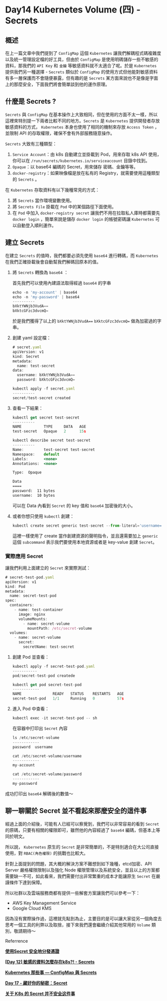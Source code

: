 # Day14 Kubernetes Volume (四) - Secrets

## 概述

在上一篇文章中我們提到了 `ConfigMap` 這個 `Kubernetes` 讓我們解耦程式碼複雜度以及統一管理設定檔的好工具，但由於 `ConfigMap` 是使用明碼儲存一些不敏感的資料，那我們的 `API Key` 和 `金鑰` 等敏感資料就不太適合了呢。於是 `Kubernetes` 提供我們另一種選擇 - `Secrets` 類似於 `ConfigMap` 的使用方式但他能對敏感資料有多一層保護而不會隨便暴露，但有趣的是 `Secrets` 某方面來說也不是像是字面上的那麼安全，下面我們將會簡單談到他的運作原理。

## ****什麼是 Secrets ?****

`Secrets` 與 `ConfigMap` 在基本操作上大致相同，但在使用的方面不太一樣，所以這裡來特別提一下兩者比較不同的地方。`Secrets` 是 `Kubernetes` 提供開發者存放敏感資料的方式， `Kubernetes` 本身也使用了相同的機制來存放 `Access Token` ，並限制 API 的存取權限，確保不會有外部服務隨意操作。

`Secrets` 大致有三種類型：

1. `Service Account`：由 k8s 自動建立並掛載到 Pod，用來存取 k8s API 使用，你可以在 `/run/secrets/kubernetes.io/serviceaccount` 目錄中找到。
2. `Opaque`：以 base64 編碼的 Secret，用來儲存 密碼、金鑰等等。
3. `docker-registry`：如果映像檔是放在私有的 Registry，就需要使用這種類型的 `Secrets` 。

在 `Kubernetes` 存取資料有以下幾種常見的方式：

1. 將 `Secrets` 當作環境變數使用。
2. 將 `Secrets File` 掛載在 `Pod` 中的某個路徑下面使用。
3. 在 `Pod` 中加入 `docker-registry secret` 讓我們不用在拉取私人庫時都需要先 `docker login` ，簡單來說是儲存 `docker login` 的帳號密碼讓 `Kubernetes` 可以自動登入順利運作。

## 建立 Secrets

在建立 `Secrets` 的值時，我們都要必須先使用 `base64` 進行轉碼，而 `Kubernetes` 在我們正確掛載後會自動幫我們解碼回原本的值。

1. 將 `Secrets` 轉換為 `base64` ：

   首先我們可以使用內建語法取得經過 `base64` 的字串

    ```jsx
    echo -n 'my-account' | base64
    echo -n 'my-password' | base64
    ----------
    bXktYWNjb3VudA==
    bXktcGFzc3dvcmQ=
    ```

   於是我們獲得了以上的 `bXktYWNjb3VudA==` `bXktcGFzc3dvcmQ=` 做為加密過的字串。

2. 創建 yaml 設定檔：

    ```jsx
    # secret.yaml
    apiVersion: v1
    kind: Secret
    metadata:
      name: test-secret
    data:
      username: bXktYWNjb3VudA==
      password: bXktcGFzc3dvcmQ=
    ```

    ```jsx
    kubectl apply -f secret.yaml
    ----------
    secret/test-secret created
    ```

3. 查看一下結果：

    ```jsx
    kubectl get secret test-secret
    ----------
    NAME          TYPE     DATA   AGE
    test-secret   Opaque   2      15s
    ```

    ```jsx
    kubectl describe secret test-secret
    ----------
    Name:         test-secret test-secret
    Namespace:    default
    Labels:       <none>
    Annotations:  <none>
    
    Type:  Opaque
    
    Data
    ====
    password:  11 bytes
    username:  10 bytes
    ```

   可以在 Data 內看到 `Secret` 的 key 值和 `base64` 加密後的大小。

4. 或者你想只使用 `kubectl` 創建：

    ```jsx
    kubectl create secret generic test-secret --from-literal='username=my-account' --from-literal='password=my-password'
    ```

   這裡一樣使用了 create 當作創建資源的聲明指令，並且還需要加上 `generic` 這個 `subcommand`   表示我們要使用本地資源或者是 key-value 創建 `Secret`。


### 實際應用 Secret

讓我們利用上面建立的 `Secret` 來實際測試：

```jsx
# secret-test-pod.yaml
apiVersion: v1
kind: Pod
metadata:
  name: secret-test-pod
spec:
  containers:
    - name: test-container
      image: nginx
      volumeMounts:
        - name: secret-volume
          mountPath: /etc/secret-volume
  volumes:
    - name: secret-volume
      secret:
        secretName: test-secret
```

1. 創建 Pod 並查看：

    ```jsx
    kubectl apply -f secret-test-pod.yaml
    -----------
    pod/secret-test-pod createde
    ```

    ```jsx
    kubectl get pod secret-test-pod
    ------------
    NAME              READY   STATUS    RESTARTS   AGE
    secret-test-pod   1/1     Running   0          57s
    ```

2. 進入 Pod 中查看：

    ```jsx
    kubectl exec -it secret-test-pod -- sh
    ```

   在容器中打印出 `Secret` 內容

    ```jsx
    ls /etc/secret-volume
    ------------
    password  username
    ```

    ```jsx
    cat /etc/secret-volume/username
    ------------
    my-account
    
    cat /etc/secret-volume/password
    ------------
    my-password
    ```


成功打印出 `base64` 解碼後的數值～

## 聊一聊關於 Secret 並不看起來那麼安全的這件事

經過上面的介紹後，可能有人已經可以察覺到，我們可以非常容易的看到 `Secret` 的原碼，只要有相關的權限即可，雖然他的內容經過了 `base64` 編碼，但基本上等同於明文。

所以說， `Kubernetes` 原生的 `Secret` 是非常簡單的，不是特別適合在大公司直接使用，對 `RBAC(角色權限)` 的挑戰也比較大。

針對上面提到的問題，其大概的解決方案不難想到如下幾種，etcd加密、API Server 嚴格權限限制以及強化 Node 權限管理以及系統安全，並且以上的方案都需要缺一不可，如此看來，我們需要付出非常繁重的成本才能讓原生 `Secret` 在嚴謹條件下達到保障。

所以社群以及雲端服務商都有提供一些解套方案讓我們可以參考一下：

- AWS Key Management Service
- Google Cloud KMS

因為沒有實際操作過，這裡就先點到為止，主要目的是可以讓大家從另一個角度去思考一個工具的利弊以及取捨，接下來我們還會繼續介紹其他常用的 `Volume` 類別，敬請期待～

Referrence

****[使用Secret 安全地分發憑證](https://kubernetes.io/zh-cn/docs/tasks/inject-data-application/distribute-credentials-secure/)****

****[[Day 12] 敏感的資料怎麼存在k8s?! - Secrets](https://ithelp.ithome.com.tw/articles/10195094)****

****[Kubernetes 那些事 — ConfigMap 與 Secrets](https://medium.com/andy-blog/kubernetes-%E9%82%A3%E4%BA%9B%E4%BA%8B-configmap-%E8%88%87-secrets-5100606dd06c)****

****[Day 17 - 藏好你的秘密：Secret](https://ithelp.ithome.com.tw/articles/10193940)****

****[关于 K8s 的 Secret 并不安全这件事](http://liubin.org/blog/2021/04/14/k8s-secrets-secret/)****